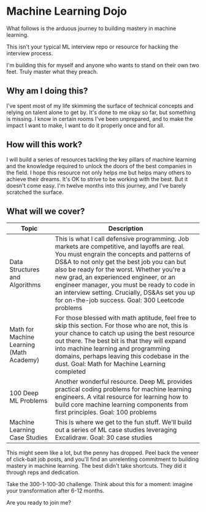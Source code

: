 # Machine Learning Dojo

What follows is the arduous journey to building mastery in machine learning.

This isn't your typical ML interview repo or resource for hacking the interview process.

I'm building this for myself and anyone who wants to stand on their own two feet. Truly master what they
preach.

## Why am I doing this?

I've spent most of my life skimming the surface of technical concepts and relying on talent alone to get by. It's
done to me okay so far, but something is missing. I know in certain rooms I've been unprepared, and to make the impact I want to make, I want to do it properly once and for all.

## How will this work?

I will build a series of resources tackling the key pillars of machine learning and the knowledge required to
unlock the doors of the best companies in the field. I hope this resource not only helps me but helps many others to 
achieve their dreams. It's OK to strive to be working with the best. But it doesn't come easy. I'm twelve months into
this journey, and I've barely scratched the surface.

## What will we cover?

| Topic | Description |
|-------|-------------|
| Data Structures and Algorithms | This is what I call defensive programming. Job markets are competitive, and layoffs are real. You must engrain the concepts and patterns of DS&A to not only get the best job you can but also be ready for the worst. Whether you're a new grad, an experienced engineer, or an engineer manager, you must be ready to code in an interview setting. Crucially, DS&As set you up for on-the-job success. Goal: 300 Leetcode problems |
| Math for Machine Learning (Math Academy) | For those blessed with math aptitude, feel free to skip this section. For those who are not, this is your chance to catch up using the best resource out there. The best bit is that they will expand into machine learning and programming domains, perhaps leaving this codebase in the dust. Goal: Math for Machine Learning completed |
| 100 Deep ML Problems | Another wonderful resource. Deep ML provides practical coding problems for machine learning engineers. A vital resource for learning how to build core machine learning components from first principles. Goal: 100 problems |
| Machine Learning Case Studies | This is where we get to the fun stuff. We'll build out a series of ML case studies leveraging Excalidraw. Goal: 30 case studies |

This might seem like a lot, but the penny has dropped. Peel back the veneer of click-bait job posts, and you'll find an unrelenting commitment to building mastery in machine learning. The best didn't take shortcuts. They did it
through reps and dedication. 

Take the 300-1-100-30 challenge. Think about this for a moment: imagine your transformation after 
6-12 months. 

Are you ready to join me? 
